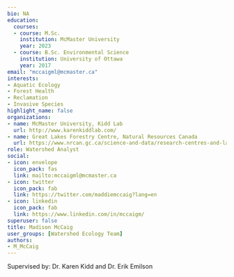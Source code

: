 ```yaml
--- 
bio: NA
education:
  courses:
  - course: M.Sc.
    institution: McMaster University
    year: 2023
  - course: B.Sc. Environmental Science
    institution: University of Ottawa
    year: 2017
email: "mccaigml@mcmaster.ca"
interests:
- Aquatic Ecology
- Forest Health
- Reclamation
- Invasive Species
highlight_name: false
organizations:
- name: McMaster University, Kidd Lab
  url: http://www.karenkiddlab.com/
- name: Great Lakes Forestry Centre, Natural Resources Canada
  url: https://www.nrcan.gc.ca/science-and-data/research-centres-and-labs/forestry-research-centres/great-lakes-forestry-centre/13459
role: Watershed Analyst
social:
- icon: envelope
  icon_pack: fas
  link: mailto:mccaigml@mcmaster.ca
- icon: twitter
  icon_pack: fab
  link: https://twitter.com/maddiemccaig?lang=en
- icon: linkedin
  icon_pack: fab
  link: https://www.linkedin.com/in/mccaigm/
superuser: false
title: Madison McCaig
user_groups: [Watershed Ecology Team]
authors:
- M_McCaig
---
```


Supervised by: Dr. Karen Kidd and Dr. Erik Emilson








